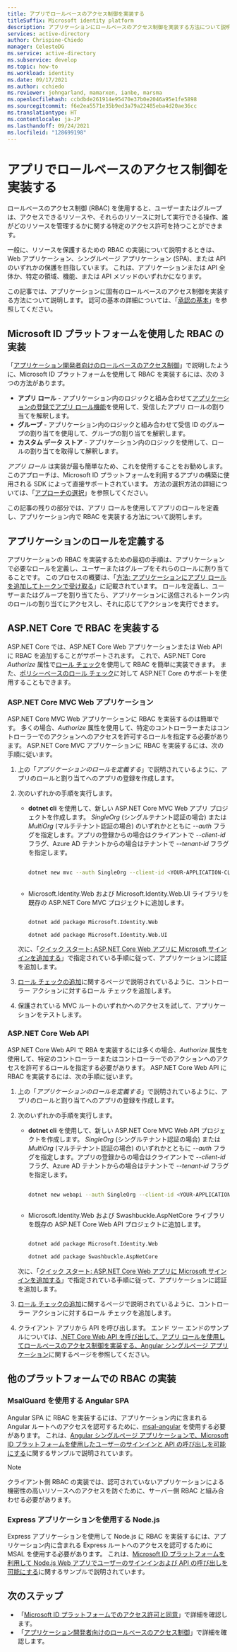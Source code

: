 ```yaml
---
title: アプリでロールベースのアクセス制御を実装する
titleSuffix: Microsoft identity platform
description: アプリケーションにロールベースのアクセス制御を実装する方法について説明します。
services: active-directory
author: Chrispine-Chiedo
manager: CelesteDG
ms.service: active-directory
ms.subservice: develop
ms.topic: how-to
ms.workload: identity
ms.date: 09/17/2021
ms.author: cchiedo
ms.reviewer: johngarland, mamarxen, ianbe, marsma
ms.openlocfilehash: ccbdbde261914e95470e37b0e2046a95e1fe5898
ms.sourcegitcommit: f6e2ea5571e35b9ed3a79a22485eba4d20ae36cc
ms.translationtype: HT
ms.contentlocale: ja-JP
ms.lasthandoff: 09/24/2021
ms.locfileid: "128699198"
---
```

# <a name="implement-role-based-access-control-in-apps"></a>アプリでロールベースのアクセス制御を実装する

ロールベースのアクセス制御 (RBAC) を使用すると、ユーザーまたはグループは、アクセスできるリソースや、それらのリソースに対して実行できる操作、誰がどのリソースを管理するかに関する特定のアクセス許可を持つことができます。

一般に、リソースを保護するための RBAC の実装について説明するときは、Web アプリケーション、シングルページ アプリケーション (SPA)、または API のいずれかの保護を目指しています。  これは、アプリケーションまたは API 全体か、特定の領域、機能、または API メソッドのいずれかになります。

この記事では、アプリケーションに固有のロールベースのアクセス制御を実装する方法について説明します。  認可の基本の詳細については、「[承認の基本](./authorization-basics.md)」を参照してください。

## <a name="implementing-rbac-using-the-microsoft-identity-platform"></a>Microsoft ID プラットフォームを使用した RBAC の実装

「[アプリケーション開発者向けのロールベースのアクセス制御](./custom-rbac-for-developers.md)」で説明したように、Microsoft ID プラットフォームを使用して RBAC を実装するには、次の 3 つの方法があります。

- **アプリ ロール** - アプリケーション内のロジックと組み合わせて[アプリケーションの登録でアプリ ロール機能](./howto-add-app-roles-in-azure-ad-apps.md#declare-roles-for-an-application)を使用して、受信したアプリ ロールの割り当てを解釈します。
- **グループ** - アプリケーション内のロジックと組み合わせて受信 ID のグループの割り当てを使用して、グループの割り当てを解釈します。 
- **カスタム データ ストア** - アプリケーション内のロジックを使用して、ロールの割り当てを取得して解釈します。

*アプリ ロール* は実装が最も簡単なため、これを使用することをお勧めします。 このアプローチは、Microsoft ID プラットフォームを利用するアプリの構築に使用される SDK によって直接サポートされています。 方法の選択方法の詳細については、「[アプローチの選択](./custom-rbac-for-developers.md#choosing-an-approach)」を参照してください。

この記事の残りの部分では、アプリ ロールを使用してアプリのロールを定義し、アプリケーション内で RBAC を実装する方法について説明します。

## <a name="defining-roles-for-your-application"></a>アプリケーションのロールを定義する

アプリケーションの RBAC を実装するための最初の手順は、アプリケーションで必要なロールを定義し、ユーザーまたはグループをそれらのロールに割り当てることです。  このプロセスの概要は、「[方法: アプリケーションにアプリ ロールを追加してトークンで受け取る](./howto-add-app-roles-in-azure-ad-apps.md)」に記載されています。 ロールを定義し、ユーザーまたはグループを割り当てたら、アプリケーションに送信されるトークン内のロールの割り当てにアクセスし、それに応じてアクションを実行できます。

## <a name="implementing-rbac-in-aspnet-core"></a>ASP.NET Core で RBAC を実装する 

ASP.NET Core では、ASP.NET Core Web アプリケーションまたは Web API に RBAC を追加することがサポートされます。  これで、ASP.NET Core *Authorize* 属性で[ロール チェック](/aspnet/core/security/authorization/roles?view=aspnetcore-5.0&preserve-view=true#adding-role-checks)を使用して RBAC を簡単に実装できます。 また、[ポリシーベースのロール チェック](/aspnet/core/security/authorization/roles?view=aspnetcore-5.0&preserve-view=true#policy-based-role-checks)に対して ASP.NET Core のサポートを使用することもできます。

### <a name="aspnet-core-mvc-web-application"></a>ASP.NET Core MVC Web アプリケーション 

ASP.NET Core MVC Web アプリケーションに RBAC を実装するのは簡単です。  多くの場合、*Authorize* 属性を使用して、特定のコントローラーまたはコントローラーでのアクションへのアクセスを許可するロールを指定する必要があります。 ASP.NET Core MVC アプリケーションに RBAC を実装するには、次の手順に従います。
1. 上の「*アプリケーションのロールを定義する*」で説明されているように、アプリのロールと割り当てへのアプリの登録を作成します。
1. 次のいずれかの手順を実行します。
    - **dotnet cli** を使用して、新しい ASP.NET Core MVC Web アプリ プロジェクトを作成します。  *SingleOrg* (シングルテナント認証の場合) または *MultiOrg* (マルチテナント認証の場合) のいずれかとともに *--auth* フラグを指定します。アプリの登録からの場合はクライアントで *--client-id* フラグ、Azure AD テナントからの場合はテナントで *--tenant-id* フラグを指定します。
 
      ```bash 
    
      dotnet new mvc --auth SingleOrg --client-id <YOUR-APPLICATION-CLIENT-ID> --tenant-id <YOUR-TENANT-ID>  
    
      ```
      
    - Microsoft.Identity.Web および Microsoft.Identity.Web.UI ライブラリを既存の ASP.NET Core MVC プロジェクトに追加します。
 
      ```bash 

      dotnet add package Microsoft.Identity.Web 

      dotnet add package Microsoft.Identity.Web.UI 

      ```

   次に、「[クイック スタート: ASP.NET Core Web アプリに Microsoft サインインを追加する](./quickstart-v2-aspnet-core-webapp.md?view=aspnetcore-5.0&preserve-view=true)」で指定されている手順に従って、アプリケーションに認証を追加します。
1. [ロール チェックの追加](/aspnet/core/security/authorization/roles?view=aspnetcore-5.0&preserve-view=true#adding-role-checks)に関するページで説明されているように、コントローラー アクションに対するロール チェックを追加します。
1. 保護されている MVC ルートのいずれかへのアクセスを試して、アプリケーションをテストします。

### <a name="aspnet-core-web-api"></a>ASP.NET Core Web API

ASP.NET Core Web API で RBA を実装するには多くの場合、*Authorize* 属性を使用して、特定のコントローラーまたはコントローラーでのアクションへのアクセスを許可するロールを指定する必要があります。 ASP.NET Core Web API に RBAC を実装するには、次の手順に従います。
1. 上の「*アプリケーションのロールを定義する*」で説明されているように、アプリのロールと割り当てへのアプリの登録を作成します。
1. 次のいずれかの手順を実行します。
    - **dotnet cli** を使用して、新しい ASP.NET Core MVC Web API プロジェクトを作成します。  *SingleOrg* (シングルテナント認証の場合) または *MultiOrg* (マルチテナント認証の場合) のいずれかとともに *--auth* フラグを指定します。アプリの登録からの場合はクライアントで *--client-id* フラグ、Azure AD テナントからの場合はテナントで *--tenant-id* フラグを指定します。

      ```bash 
    
      dotnet new webapi --auth SingleOrg --client-id <YOUR-APPLICATION-CLIENT-ID> --tenant-id <YOUR-TENANT-ID> 
    
      ```

    - Microsoft.Identity.Web および Swashbuckle.AspNetCore ライブラリを既存の ASP.NET Core Web API プロジェクトに追加します。
      
      ```bash 

      dotnet add package Microsoft.Identity.Web 

      dotnet add package Swashbuckle.AspNetCore 

      ```
    
   次に、「[クイック スタート: ASP.NET Core Web アプリに Microsoft サインインを追加する](./quickstart-v2-aspnet-core-webapp.md?view=aspnetcore-5.0&preserve-view=true)」で指定されている手順に従って、アプリケーションに認証を追加します。
1. [ロール チェックの追加](/aspnet/core/security/authorization/roles?view=aspnetcore-5.0&preserve-view=true#adding-role-checks)に関するページで説明されているように、コントローラー アクションに対するロール チェックを追加します。
1. クライアント アプリから API を呼び出します。  エンド ツー エンドのサンプルについては、[.NET Core Web API を呼び出して、アプリ ロールを使用してロールベースのアクセス制御を実装する、Angular シングルページ アプリケーション](https://github.com/Azure-Samples/ms-identity-javascript-angular-tutorial/tree/main/5-AccessControl/1-call-api-roles)に関するページを参照してください。


## <a name="implementing-rbac-in-other-platforms"></a>他のプラットフォームでの RBAC の実装

### <a name="angular-spa-using-msalguard"></a>MsalGuard を使用する Angular SPA
Angular SPA に RBAC を実装するには、アプリケーション内に含まれる Angular ルートへのアクセスを認可するために、[msal-angular](https://www.npmjs.com/package/@azure/msal-angular) を使用する必要があります。  これは、[Angular シングルページ アプリケーションで、Microsoft ID プラットフォームを使用したユーザーのサインインと API の呼び出しを可能にする](https://github.com/Azure-Samples/ms-identity-javascript-angular-tutorial#chapter-5-control-access-to-your-protected-api-using-app-roles-and-security-groups)に関するサンプルで説明されています。

> [!NOTE]
> クライアント側 RBAC の実装では、認可されていないアプリケーションによる機密性の高いリソースへのアクセスを防ぐために、サーバー側 RBAC と組み合わせる必要があります。

### <a name="nodejs-with-express-application"></a>Express アプリケーションを使用する Node.js
Express アプリケーションを使用して Node.js に RBAC を実装するには、アプリケーション内に含まれる Express ルートへのアクセスを認可するために MSAL を使用する必要があります。  これは、[Microsoft ID プラットフォームを利用して Node.js Web アプリでユーザーのサインインおよび API の呼び出しを可能にする](https://github.com/Azure-Samples/ms-identity-javascript-nodejs-tutorial#chapter-4-control-access-to-your-app-using-app-roles-and-security-groups)に関するサンプルで説明されています。

## <a name="next-steps"></a>次のステップ

- 「[Microsoft ID プラットフォームでのアクセス許可と同意](./v2-permissions-and-consent.md)」で詳細を確認します。
- 「[アプリケーション開発者向けのロールベースのアクセス制御](./custom-rbac-for-developers.md)」で詳細を確認します。
